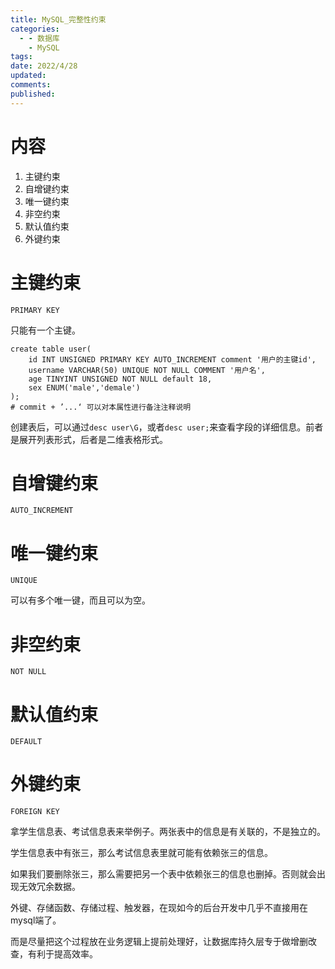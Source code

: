 ```yaml
---
title: MySQL_完整性约束
categories:
  - - 数据库
    - MySQL
tags: 
date: 2022/4/28
updated: 
comments: 
published:
---
```


# 内容

1. 主键约束
1. 自增键约束
1. 唯一键约束
1. 非空约束
1. 默认值约束
1. 外键约束

# 主键约束

`PRIMARY KEY`

只能有一个主键。

```mysql
create table user(
	id INT UNSIGNED PRIMARY KEY AUTO_INCREMENT comment '用户的主键id',
	username VARCHAR(50) UNIQUE NOT NULL COMMENT '用户名',
	age TINYINT UNSIGNED NOT NULL default 18,
	sex ENUM('male','demale')
);
# commit + ’...‘ 可以对本属性进行备注注释说明
```

创建表后，可以通过`desc user\G`，或者`desc user;`来查看字段的详细信息。前者是展开列表形式，后者是二维表格形式。

# 自增键约束

`AUTO_INCREMENT`

# 唯一键约束

`UNIQUE`

可以有多个唯一键，而且可以为空。

# 非空约束

`NOT NULL`

# 默认值约束

`DEFAULT`

# 外键约束

`FOREIGN KEY`

拿学生信息表、考试信息表来举例子。两张表中的信息是有关联的，不是独立的。

学生信息表中有张三，那么考试信息表里就可能有依赖张三的信息。

如果我们要删除张三，那么需要把另一个表中依赖张三的信息也删掉。否则就会出现无效冗余数据。

外键、存储函数、存储过程、触发器，在现如今的后台开发中几乎不直接用在mysql端了。

而是尽量把这个过程放在业务逻辑上提前处理好，让数据库持久层专于做增删改查，有利于提高效率。
